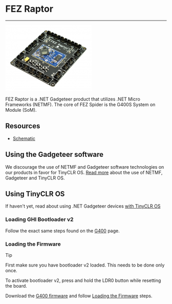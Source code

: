 # FEZ Raptor
---
![FEZ Raptor](images/fez-raptor.jpg)

FEZ Raptor is a .NET Gadgeteer product that utilizes .NET Micro Frameworks (NETMF). The core of FEZ Spider is the G400S System on Module (SoM).

## Resources
* [Schematic](http://files.ghielectronics.com/downloads/Schematics/FEZ/FEZ%20Raptor%20Schematic.pdf)

## Using the Gadgeteer software
We discourage the use of NETMF and Gadgeteer software technologies on our products in favor for TinyCLR OS. [Read more](intro.md) about the use of NETMF, Gadgeteer and TinyCLR OS.

## Using TinyCLR OS
If haven't yet, read about using .NET Gadgeteer devices [with TinyCLR OS](intro.md#with-tinyclr-os)

### Loading GHI Bootloader v2
Follow the exact same steps found on the [G400](../../scm/g400s.md) page.

### Loading the Firmware

> [!Tip]
> First make sure you have bootloader v2 loaded. This needs to be done only once.

To activate bootloader v2, press and hold the LDR0 button while resetting the board.

Download the [G400 firmware](../../../software/tinyclr/downloads.md#g400) and follow [Loading the Firmware](../../../software/tinyclr/loaders/ghi-bootloader.md#loading-the-firmware) steps.


